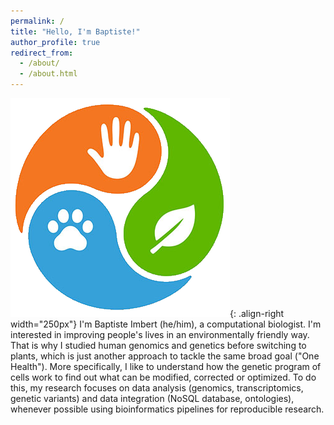 ```yaml
---
permalink: /
title: "Hello, I'm Baptiste!"
author_profile: true
redirect_from: 
  - /about/
  - /about.html
---
```

![Illustration of the One Health concept](/images/one_health.png){: .align-right width="250px"}
I'm Baptiste Imbert (he/him), a computational biologist. I'm interested in improving people's lives in an environmentally friendly way. That is why I studied human genomics and genetics before switching to plants, which is just another approach to tackle the same broad goal ("One Health"). More specifically, I like to understand how the genetic program of cells work to find out what can be modified, corrected or optimized. To do this, my research focuses on data analysis (genomics, transcriptomics, genetic variants) and data integration (NoSQL database, ontologies), whenever possible using bioinformatics pipelines for reproducible research.